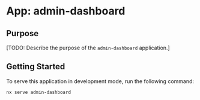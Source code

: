 # App: admin-dashboard

## Purpose

[TODO: Describe the purpose of the `admin-dashboard` application.]

## Getting Started

To serve this application in development mode, run the following command:

```bash
nx serve admin-dashboard
```
